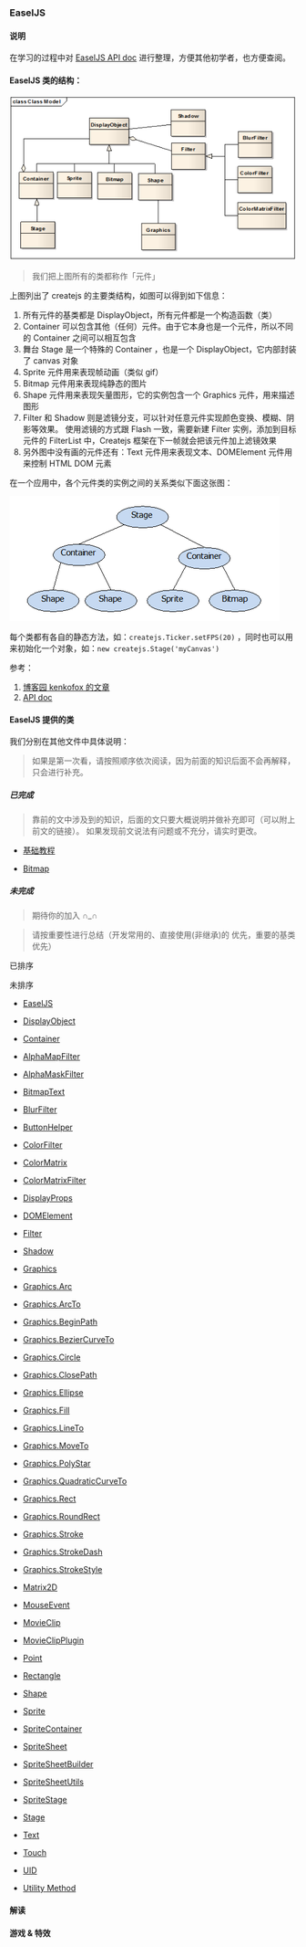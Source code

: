 ### EaselJS

#### 说明

在学习的过程中对 [EaselJS API doc](http://createjs.com/docs/easeljs/modules/EaselJS.html) 
进行整理，方便其他初学者，也方便查阅。

#### EaselJS 类的结构：

![image](./images/EaselJs_Class_Model.png)
> 我们把上图所有的类都称作「元件」

上图列出了 createjs 的主要类结构，如图可以得到如下信息：
1. 所有元件的基类都是 DisplayObject，所有元件都是一个构造函数（类）
2. Container 可以包含其他（任何）元件。由于它本身也是一个元件，所以不同的 Container 之间可以相互包含
3. 舞台 Stage 是一个特殊的 Container ，也是一个 DisplayObject，它内部封装了 canvas 对象
4. Sprite 元件用来表现帧动画（类似 gif）
5. Bitmap 元件用来表现纯静态的图片
6. Shape 元件用来表现矢量图形，它的实例包含一个 Graphics 元件，用来描述图形
7. Filter 和 Shadow 则是滤镜分支，可以针对任意元件实现颜色变换、模糊、阴影等效果。
使用滤镜的方式跟 Flash 一致，需要新建 Filter 实例，添加到目标元件的 FilterList 中，Createjs 框架在下一帧就会把该元件加上滤镜效果
8. 另外图中没有画的元件还有：Text 元件用来表现文本、DOMElement 元件用来控制 HTML DOM 元素

在一个应用中，各个元件类的实例之间的关系类似下面这张图：

![image](./images/EaselJs_Container.png)

每个类都有各自的静态方法，如：`createjs.Ticker.setFPS(20)` ，同时也可以用来初始化一个对象，如：`new createjs.Stage('myCanvas')`

参考：
1. [博客园 kenkofox 的文章](http://www.cnblogs.com/kenkofox/p/4153853.html)
2. [API doc](http://www.createjs.com/docs/easeljs)


#### EaselJS 提供的类

我们分别在其他文件中具体说明：

> 如果是第一次看，请按照顺序依次阅读，因为前面的知识后面不会再解释，只会进行补充。

##### 已完成

> 靠前的文中涉及到的知识，后面的文只要大概说明并做补充即可（可以附上前文的链接）。
> 如果发现前文说法有问题或不充分，请实时更改。

* [基础教程](./learning.md)

* [Bitmap](./Bitmap.md)

##### 未完成

> 期待你的加入 ∩_∩

> 请按重要性进行总结（开发常用的、直接使用(非继承)的 优先，重要的基类优先）

已排序

未排序

* [EaselJS]()

* [DisplayObject]()

* [Container]()

* [AlphaMapFilter]()
* [AlphaMaskFilter]()
* [BitmapText]()
* [BlurFilter]()
* [ButtonHelper]()
* [ColorFilter]()
* [ColorMatrix]()
* [ColorMatrixFilter]()
* [DisplayProps]()
* [DOMElement]()

* [Filter]()

* [Shadow]()

* [Graphics]()
* [Graphics.Arc]()
* [Graphics.ArcTo]()
* [Graphics.BeginPath]()
* [Graphics.BezierCurveTo]()
* [Graphics.Circle]()
* [Graphics.ClosePath]()
* [Graphics.Ellipse]()
* [Graphics.Fill]()
* [Graphics.LineTo]()
* [Graphics.MoveTo]()
* [Graphics.PolyStar]()
* [Graphics.QuadraticCurveTo]()
* [Graphics.Rect]()
* [Graphics.RoundRect]()
* [Graphics.Stroke]()
* [Graphics.StrokeDash]()
* [Graphics.StrokeStyle]()

* [Matrix2D]()

* [MouseEvent]()

* [MovieClip]()
* [MovieClipPlugin]()

* [Point]()

* [Rectangle]()

* [Shape]()

* [Sprite]()
* [SpriteContainer]()
* [SpriteSheet]()
* [SpriteSheetBuilder]()
* [SpriteSheetUtils]()
* [SpriteStage]()

* [Stage]()

* [Text]()

* [Touch]()

* [UID]()
* [Utility Method]()


#### 解读

#### 游戏 & 特效
